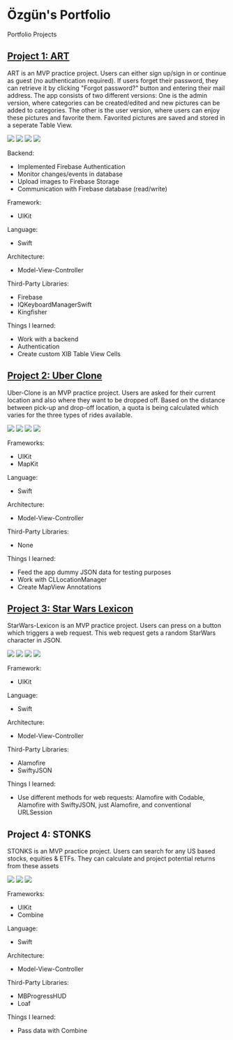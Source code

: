 # Özgün's Portfolio

Portfolio Projects


## [Project 1: ART](https://github.com/Ozgun92/ART)

ART is an MVP practice project. Users can either sign up/sign in or continue as guest (no authentication required). If users forget their password, they can retrieve it by clicking "Forgot password?" button and entering their mail address. The app consists of two different versions: One is the admin version, where categories can be created/edited and new pictures can be added to categories. The other is the user version, where users can enjoy these pictures and favorite them. Favorited pictures are saved and stored in a seperate Table View.

![](https://github.com/oezguenY/Ozgun_Portfolio/blob/main/images/Apple%20iPhone%2011%20Pro%20Max%20Screenshot%200.png?raw=true)
![](https://github.com/oezguenY/Ozgun_Portfolio/blob/main/images/Apple%20iPhone%2011%20Pro%20Max%20Screenshot%201.png?raw=true)
![](https://github.com/oezguenY/Ozgun_Portfolio/blob/main/images/Apple%20iPhone%2011%20Pro%20Max%20Screenshot%202.png?raw=true)
![](https://github.com/oezguenY/Ozgun_Portfolio/blob/main/images/Apple%20iPhone%2011%20Pro%20Max%20Screenshot%203.png?raw=true)

Backend:
* Implemented Firebase Authentication
* Monitor changes/events in database
* Upload images to Firebase Storage
* Communication with Firebase database (read/write)

Framework:
* UIKit

Language: 
* Swift

Architecture:
* Model-View-Controller

Third-Party Libraries:
* Firebase
* IQKeyboardManagerSwift
* Kingfisher

Things I learned:
* Work with a backend
* Authentication
* Create custom XIB Table View Cells

## [Project 2: Uber Clone](https://github.com/Ozgun92/Uber-Clone)

Uber-Clone is an MVP practice project. Users are asked for their current location and also where they want to be dropped off. Based on the distance between pick-up and drop-off location, a quota is being calculated which varies for the three types of rides available.

![](https://github.com/oezguenY/Ozgun_Portfolio/blob/main/images/Uber1.png?raw=true)
![](https://github.com/oezguenY/Ozgun_Portfolio/blob/main/images/Uber2.png?raw=true)
![](https://github.com/oezguenY/Ozgun_Portfolio/blob/main/images/Uber3.png?raw=true)
![](https://github.com/oezguenY/Ozgun_Portfolio/blob/main/images/Uber4.png?raw=true)

Frameworks:
* UIKit 
* MapKit

Language:
* Swift

Architecture:
* Model-View-Controller

Third-Party Libraries:
* None

Things I learned:
* Feed the app dummy JSON data for testing purposes
* Work with CLLocationManager
* Create MapView Annotations

## [Project 3: Star Wars Lexicon](https://github.com/Ozgun92/StarWars-Lexicon)

StarWars-Lexicon is an MVP practice project. Users can press on a button which triggers a web request. This web request gets a random StarWars character in JSON.

![](https://github.com/oezguenY/Ozgun_Portfolio/blob/main/images/SWL1.png?raw=true)
![](https://github.com/oezguenY/Ozgun_Portfolio/blob/main/images/SWL2.png?raw=true)
![](https://github.com/oezguenY/Ozgun_Portfolio/blob/main/images/SWL3.png?raw=true)
![](https://github.com/oezguenY/Ozgun_Portfolio/blob/main/images/SWL4.png?raw=true)

Framework:
* UIKit

Language: 
* Swift

Architecture:
* Model-View-Controller

Third-Party Libraries:
* Alamofire
* SwiftyJSON

Things I learned:
* Use different methods for web requests: Alamofire with Codable, Alamofire with SwiftyJSON, just Alamofire, and conventional URLSession

## Project 4: STONKS

STONKS is an MVP practice project. Users can search for any US based stocks, equities & ETFs. They can calculate and project potential returns from these assets

![](https://github.com/oezguenY/Ozgun_Portfolio/blob/main/images/F1.png?raw=true)
![](https://github.com/oezguenY/Ozgun_Portfolio/blob/main/images/F2.png?raw=true)
![](https://github.com/oezguenY/Ozgun_Portfolio/blob/main/images/F3.png?raw=true)

Frameworks:
* UIKit 
* Combine

Language:
* Swift

Architecture:
* Model-View-Controller

Third-Party Libraries:
* MBProgressHUD
* Loaf

Things I learned:
* Pass data with Combine



